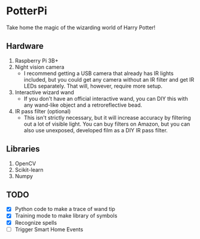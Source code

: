 # PotterPi
Take home the magic of the wizarding world of Harry Potter!  
## Hardware
1. Raspberry Pi 3B+ 
2. Night vision camera 
   - I recommend getting a USB camera that already has IR lights included, but you could get any camera without an IR filter and get IR LEDs separately. 
   That will, however, require more setup.
3. Interactive wizard wand 
   - If you don't have an official interactive wand, you can DIY this with any wand-like object and a retroreflective bead.
4. IR pass filter (optional)
   - This isn't strictly necessary, but it will increase accuracy by filtering out a lot of visible light. You can buy filters on Amazon, but you can also use unexposed, developed film as a DIY IR pass filter.
   
## Libraries
1. OpenCV
2. Scikit-learn
3. Numpy
   
## TODO
- [x] Python code to make a trace of wand tip
- [x] Training mode to make library of symbols
- [x] Recognize spells
- [ ] Trigger Smart Home Events
